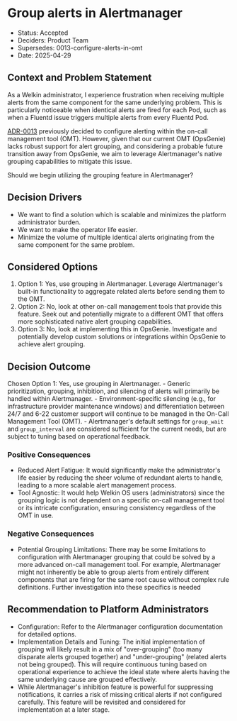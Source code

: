 # Group alerts in Alertmanager

- Status: Accepted
- Deciders: Product Team
- Supersedes: 0013-configure-alerts-in-omt
- Date: 2025-04-29

## Context and Problem Statement

As a Welkin administrator, I experience frustration when receiving multiple alerts from the same component for the same underlying problem.
This is particularly noticeable when identical alerts are fired for each Pod, such as when a Fluentd issue triggers multiple alerts from every Fluentd Pod.

[ADR-0013](0013-configure-alerts-in-omt.md) previously decided to configure alerting within the on-call management tool (OMT).
However, given that our current OMT (OpsGenie) lacks robust support for alert grouping, and considering a probable future transition away from OpsGenie, we aim to leverage Alertmanager's native grouping capabilities to mitigate this issue.

Should we begin utilizing the grouping feature in Alertmanager?

## Decision Drivers

- We want to find a solution which is scalable and minimizes the platform administrator burden.
- We want to make the operator life easier.
- Minimize the volume of multiple identical alerts originating from the same component for the same problem.

## Considered Options

1. Option 1: Yes, use grouping in Alertmanager. Leverage Alertmanager's built-in functionality to aggregate related alerts before sending them to the OMT.
1. Option 2: No, look at other on-call management tools that provide this feature. Seek out and potentially migrate to a different OMT that offers more sophisticated native alert grouping capabilities.
1. Option 3: No, look at implementing this in OpsGenie. Investigate and potentially develop custom solutions or integrations within OpsGenie to achieve alert grouping.

## Decision Outcome

Chosen Option 1: Yes, use grouping in Alertmanager.
    - Generic prioritization, grouping, inhibition, and silencing of alerts will primarily be handled within Alertmanager.
    - Environment-specific silencing (e.g., for infrastructure provider maintenance windows) and differentiation between 24/7 and 6-22 customer support will continue to be managed in the On-Call Management Tool (OMT).
    - Alertmanager's default settings for `group_wait` and `group_interval` are considered sufficient for the current needs, but are subject to tuning based on operational feedback.

### Positive Consequences

- Reduced Alert Fatigue: It would significantly make the administrator's life easier by reducing the sheer volume of redundant alerts to handle, leading to a more scalable alert management process.
- Tool Agnostic: It would help Welkin OS users (administrators) since the grouping logic is not dependent on a specific on-call management tool or its intricate configuration, ensuring consistency regardless of the OMT in use.

### Negative Consequences

- Potential Grouping Limitations: There may be some limitations to configuration with Alertmanager grouping that could be solved by a more advanced on-call management tool. For example, Alertmanager might not inherently be able to group alerts from entirely different components that are firing for the same root cause without complex rule definitions. Further investigation into these specifics is needed

## Recommendation to Platform Administrators

- Configuration: Refer to the Alertmanager configuration documentation for detailed options.
- Implementation Details and Tuning: The initial implementation of grouping will likely result in a mix of "over-grouping" (too many disparate alerts grouped together) and "under-grouping" (related alerts not being grouped). This will require continuous tuning based on operational experience to achieve the ideal state where alerts having the same underlying cause are grouped effectively.
- While Alertmanager's inhibition feature is powerful for suppressing notifications, it carries a risk of missing critical alerts if not configured carefully. This feature will be revisited and considered for implementation at a later stage.
